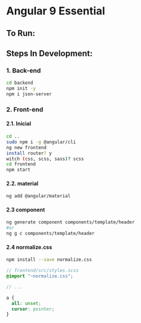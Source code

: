 # Angular 9 Essential

## To Run:


## Steps In Development:

### 1. Back-end
```bash
cd backend
npm init -y
npm i json-server
```
### 2. Front-end

#### 2.1. Inicial

```bash
cd ..
sudo npm i -g @angular/cli
ng new frontend
install router? y
witch (css, scss, sass)? scss
cd frontend
npm start
```

#### 2.2. material

```bash
ng add @angular/material
```

#### 2.3 component

```bash
ng generate component components/template/header
#or
ng g c components/template/header
```

#### 2.4 normalize.css

```bash
npm install --save normalize.css
```

```scss
// frontend/src/styles.scss
@import "~normalize.css";

// ...

a {
  all: unset;
  cursor: pointer;
}
```
